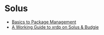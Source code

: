 # Solus

- [Basics to Package Management](https://getsol.us/articles/package-management/basics/en/)
- [A Working Guide to xrdp on Solus & Budgie](https://www.reddit.com/r/SolusProject/comments/b6t7ji/a_working_guide_to_xrdp_on_solus_budgie/)